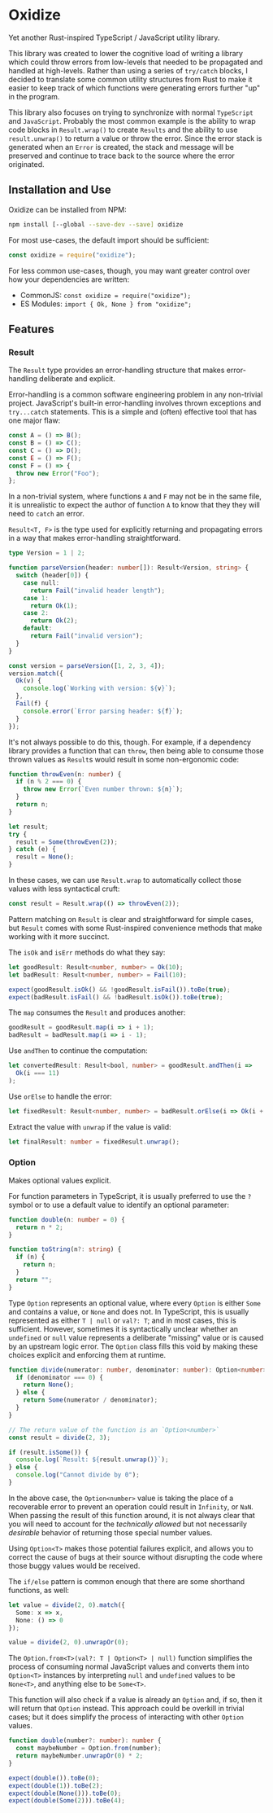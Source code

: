 # Oxidize

Yet another Rust-inspired TypeScript / JavaScript utility library.

This library was created to lower the cognitive load of writing a library which
could throw errors from low-levels that needed to be propagated and handled at
high-levels. Rather than using a series of `try/catch` blocks, I decided to
translate some common utility structures from Rust to make it easier to keep
track of which functions were generating errors further "up" in the program.

This library also focuses on trying to synchronize with normal `TypeScript` and
`JavaScript`. Probably the most common example is the ability to wrap code
blocks in `Result.wrap()` to create `Results` and the ability to use
`result.unwrap()` to return a value or throw the error. Since the error stack
is generated when an `Error` is created, the stack and message will be
preserved and continue to trace back to the source where the error originated.

## Installation and Use

Oxidize can be installed from NPM:

```bash
npm install [--global --save-dev --save] oxidize
```

For most use-cases, the default import should be sufficient:

```javascript
const oxidize = require("oxidize");
```

For less common use-cases, though, you may want greater control over how your
dependencies are written:

- CommonJS: `const oxidize = require("oxidize");`
- ES Modules: `import { Ok, None } from "oxidize";`

## Features

### Result

The `Result` type provides an error-handling structure that makes
error-handling deliberate and explicit.

Error-handling is a common software engineering problem in any non-trivial
project. JavaScript's built-in error-handling involves thrown exceptions
and `try...catch` statements. This is a simple and (often) effective tool
that has one major flaw:

```typescript
const A = () => B();
const B = () => C();
const C = () => D();
const E = () => F();
const F = () => {
  throw new Error("Foo");
};
```

In a non-trivial system, where functions `A` and `F` may not be in the same
file, it is unrealistic to expect the author of function `A` to know that
they they will need to `catch` an error.

`Result<T, F>` is the type used for explicitly returning and propagating
errors in a way that makes error-handling straightforward.

```typescript
type Version = 1 | 2;

function parseVersion(header: number[]): Result<Version, string> {
  switch (header[0]) {
    case null:
      return Fail("invalid header length");
    case 1:
      return Ok(1);
    case 2:
      return Ok(2);
    default:
      return Fail("invalid version");
  }
}

const version = parseVersion([1, 2, 3, 4]);
version.match({
  Ok(v) {
    console.log(`Working with version: ${v}`);
  },
  Fail(f) {
    console.error(`Error parsing header: ${f}`);
  }
});
```

It's not always possible to do this, though. For example, if a dependency
library provides a function that can `throw`, then being able to consume
those thrown values as `Result`s would result in some non-ergonomic code:

```typescript
function throwEven(n: number) {
  if (n % 2 === 0) {
    throw new Error(`Even number thrown: ${n}`);
  }
  return n;
}

let result;
try {
  result = Some(throwEven(2));
} catch (e) {
  result = None();
}
```

In these cases, we can use `Result.wrap` to automatically collect those
values with less syntactical cruft:

```typescript
const result = Result.wrap(() => throwEven(2));
```

Pattern matching on `Result` is clear and straightforward for simple cases,
but `Result` comes with some Rust-inspired convenience methods that make
working with it more succinct.

The `isOk` and `isErr` methods do what they say:

```typescript
let goodResult: Result<number, number> = Ok(10);
let badResult: Result<number, number> = Fail(10);

expect(goodResult.isOk() && !goodResult.isFail()).toBe(true);
expect(badResult.isFail() && !badResult.isOk()).toBe(true);
```

The `map` consumes the `Result` and produces another:

```typescript
goodResult = goodResult.map(i => i + 1);
badResult = badResult.map(i => i - 1);
```

Use `andThen` to continue the computation:

```typescript
let convertedResult: Result<bool, number> = goodResult.andThen(i =>
  Ok(i === 11)
);
```

Use `orElse` to handle the error:

```typescript
let fixedResult: Result<number, number> = badResult.orElse(i => Ok(i + 20));
```

Extract the value with `unwrap` if the value is valid:

```typescript
let finalResult: number = fixedResult.unwrap();
```

### Option

Makes optional values explicit.

For function parameters in TypeScript, it is usually preferred to use the `?`
symbol or to use a default value to identify an optional parameter:

```typescript
function double(n: number = 0) {
  return n * 2;
}

function toString(n?: string) {
  if (n) {
    return n;
  }
  return "";
}
```

Type `Option` represents an optional value, where every `Option` is either
`Some` and contains a value, or `None` and does not. In TypeScript, this is
usually represented as either `T | null` or `val?: T`; and in most cases,
this is sufficient. However, sometimes it is syntactically unclear whether
an `undefined` or `null` value represents a deliberate "missing" value or
is caused by an upstream logic error. The `Option` class fills this void
by making these choices explicit and enforcing them at runtime.

```typescript
function divide(numerator: number, denominator: number): Option<number> {
  if (denominator === 0) {
    return None();
  } else {
    return Some(numerator / denominator);
  }
}

// The return value of the function is an `Option<number>`
const result = divide(2, 3);

if (result.isSome()) {
  console.log(`Result: ${result.unwrap()}`);
} else {
  console.log("Cannot divide by 0");
}
```

In the above case, the `Option<number>` value is taking the place of a
recoverable error to prevent an operation could result in `Infinity`,
or `NaN`. When passing the result of this function around, it is not
always clear that you will need to account for the _technically allowed_
but not necessarily _desirable_ behavior of returning those special
number values.

Using `Option<T>` makes those potential failures explicit, and allows
you to correct the cause of bugs at their source without disrupting the
code where those buggy values would be received.

The `if/else` pattern is common enough that there are some shorthand
functions, as well:

```typescript
let value = divide(2, 0).match({
  Some: x => x,
  None: () => 0
});

value = divide(2, 0).unwrapOr(0);
```

The `Option.from<T>(val?: T | Option<T> | null)` function simplifies the
process of consuming normal JavaScript values and converts them into
`Option<T>` instances by interpreting `null` and `undefined` values to
be `None<T>`, and anything else to be `Some<T>`.

This function will also check if a value is already an `Option` and, if
so, then it will return that `Option` instead. This approach could be
overkill in trivial cases; but it does simplify the process of interacting
with other `Option` values.

```typescript
function double(number?: number): number {
  const maybeNumber = Option.from(number);
  return maybeNumber.unwrapOr(0) * 2;
}

expect(double()).toBe(0);
expect(double(1)).toBe(2);
expect(double(None())).toBe(0);
expect(double(Some(2))).toBe(4);
```
